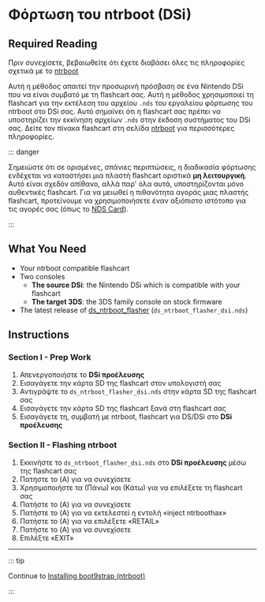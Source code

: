 # Φόρτωση του ntrboot (DSi)

## Required Reading

Πριν συνεχίσετε, βεβαιωθείτε ότι έχετε διαβάσει όλες τις πληροφορίες σχετικά με το [ntrboot](ntrboot)

Αυτή η μέθοδος απαιτεί την προσωρινή πρόσβαση σε ένα Nintendo DSi που να είναι συμβατό με τη flashcart σας. Αυτή η μέθοδος χρησιμοποιεί τη flashcart για την εκτέλεση του αρχείου `.nds` του εργαλείου φόρτωσης του ntrboot στο DSi σας. Αυτό σημαίνει ότι η flashcart σας πρέπει να υποστηρίζει την εκκίνηση αρχείων `.nds` στην έκδοση συστήματος του DSi σας. Δείτε τον πίνακα flashcart στη σελίδα [ntrboot](ntrboot) για περισσότερες πληροφορίες.

::: danger

Σημειώστε ότι σε ορισμένες, σπάνιες περιπτώσεις, η διαδικασία φόρτωσης ενδέχεται να καταστήσει μια πλαστή flashcart οριστικά **μη λειτουργική**. Αυτό είναι σχεδόν απίθανο, αλλά παρ' όλα αυτά, υποστηρίζονται μόνο αυθεντικές flashcart. Για να μειωθεί η πιθανότητα αγοράς μιας πλαστής flashcart, προτείνουμε να χρησιμοποιήσετε έναν αξιόπιστο ιστότοπο για τις αγορές σας (όπως το [NDS Card](https://www.nds-card.com/)).

:::

## What You Need

- Your ntrboot compatible flashcart
- Two consoles
  - **The source DSi**: the Nintendo DSi which is compatible with your flashcart
  - **The target 3DS**: the 3DS family console on stock firmware
- The latest release of [ds_ntrboot_flasher](https://github.com/ntrteam/ds_ntrboot_flasher/releases/latest) (`ds_ntrboot_flasher_dsi.nds`)

## Instructions

### Section I - Prep Work

1. Απενεργοποιήστε το **DSi προέλευσης**
2. Εισαγάγετε την κάρτα SD της flashcart στον υπολογιστή σας
3. Αντιγράψτε το `ds_ntrboot_flasher_dsi.nds` στην κάρτα SD της flashcart σας
4. Εισαγάγετε την κάρτα SD της flashcart ξανά στη flashcart σας
5. Εισαγάγετε τη, συμβατή με ntrboot, flashcart για DS/DSi στο **DSi προέλευσης**

### Section II - Flashing ntrboot

1. Εκκινήστε το `ds_ntrboot_flasher_dsi.nds` στο **DSi προέλευσης** μέσω της flashcart σας
2. Πατήστε το (A) για να συνεχίσετε
3. Χρησιμοποιήστε τα (Πάνω) και (Κάτω) για να επιλέξετε τη flashcart σας
4. Πατήστε το (A) για να συνεχίσετε
5. Πατήστε το (A) για να εκτελεστεί η εντολή «inject ntrboothax»
6. Πατήστε το (Α) για να επιλέξετε «RETAIL»
7. Πατήστε το (A) για να συνεχίσετε
8. Επιλέξτε «EXIT»

___

::: tip

Continue to [Installing boot9strap (ntrboot)](installing-boot9strap-\(ntrboot\))

:::

